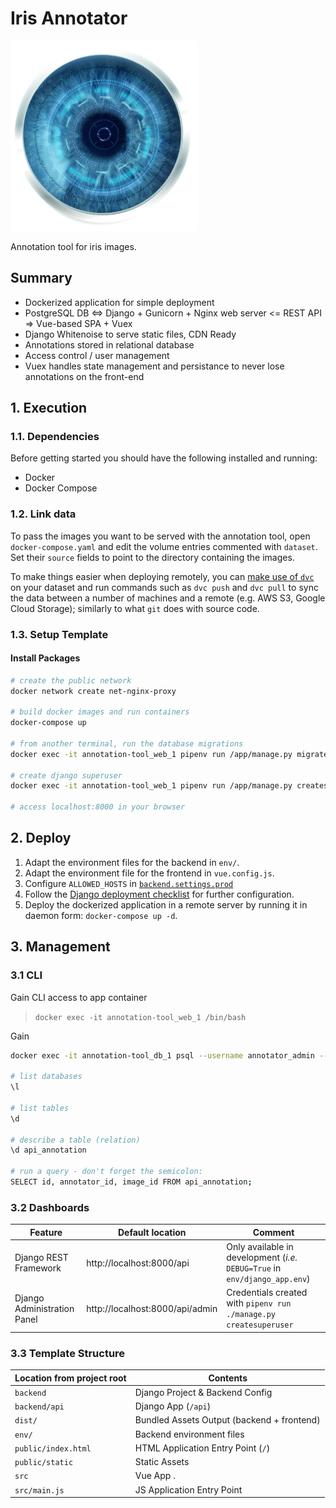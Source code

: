 # Iris Annotator

<img src="/src/assets/logo-iris.png" alt="Annotator Logo" width="300"/>

Annotation tool for iris images.

## Summary

+ Dockerized application for simple deployment
+ PostgreSQL DB <=> Django + Gunicorn + Nginx web server <= REST API => Vue-based SPA + Vuex
+ Django Whitenoise to serve static files, CDN Ready
+ Annotations stored in relational database
+ Access control / user management
+ Vuex handles state management and persistance to never lose annotations on the front-end

## 1. Execution

### 1.1. Dependencies

Before getting started you should have the following installed and running:

+ Docker
+ Docker Compose

### 1.2. Link data

To pass the images you want to be served with the annotation tool, open `docker-compose.yaml` and edit the volume entries commented with `dataset`. Set their `source` fields to point to the directory containing the images.

To make things easier when deploying remotely, you can [make use of `dvc`](https://dvc.org/) on your dataset and run commands such as `dvc push` and `dvc pull` to sync the data between a number of machines and a remote (e.g. AWS S3, Google Cloud Storage); similarly to what `git` does with source code.

### 1.3. Setup Template

#### Install Packages

```sh
# create the public network
docker network create net-nginx-proxy

# build docker images and run containers
docker-compose up

# from another terminal, run the database migrations
docker exec -it annotation-tool_web_1 pipenv run /app/manage.py migrate

# create django superuser
docker exec -it annotation-tool_web_1 pipenv run /app/manage.py createsuperuser

# access localhost:8000 in your browser
```

## 2. Deploy

1. Adapt the environment files for the backend in `env/`.
2. Adapt the environment file for the frontend in `vue.config.js`.
3. Configure `ALLOWED_HOSTS` in [`backend.settings.prod`](/backend/settings/prod.py)
4. Follow the [Django deployment checklist](https://docs.djangoproject.com/en/2.1/howto/deployment/checklist/) for further configuration.
5. Deploy the dockerized application in a remote server by running it in daemon form: `docker-compose up -d`.

## 3. Management

### 3.1 CLI

Gain CLI access to app container

> `docker exec -it annotation-tool_web_1 /bin/bash`

Gain

```sh
docker exec -it annotation-tool_db_1 psql --username annotator_admin --dbname annotation_tool

# list databases
\l

# list tables
\d

# describe a table (relation)
\d api_annotation

# run a query - don't forget the semicolon:
SELECT id, annotator_id, image_id FROM api_annotation;

```

### 3.2 Dashboards

Feature | Default location | Comment
------- | ---------------- | -------
Django REST Framework | http://localhost:8000/api | Only available in development (_i.e._ `DEBUG=True` in `env/django_app.env`)
Django Administration Panel | http://localhost:8000/api/admin | Credentials created with `pipenv run ./manage.py createsuperuser`

### 3.3 Template Structure

| Location from project root    | Contents                                  |
| ----------------------------- | ----------------------------------------- |
| `backend`                     | Django Project & Backend Config           |
| `backend/api`                 | Django App (`/api`)                       |
| `dist/`                       | Bundled Assets Output (backend + frontend)|
| `env/`                        | Backend environment files                 |
| `public/index.html`           | HTML Application Entry Point (`/`)        |
| `public/static`               | Static Assets                             |
| `src`                         | Vue App .                                 |
| `src/main.js`                 | JS Application Entry Point                |
